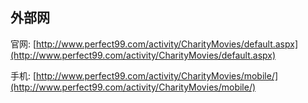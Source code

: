 
## 外部网
官网:
[http://www.perfect99.com/activity/CharityMovies/default.aspx](http://www.perfect99.com/activity/CharityMovies/default.aspx)

手机:
[http://www.perfect99.com/activity/CharityMovies/mobile/](http://www.perfect99.com/activity/CharityMovies/mobile/)


